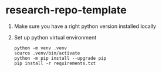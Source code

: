 # research-repo-template

1. Make sure you have a right python version installed locally

2. Set up python virtual environment

    ```
    python -m venv .venv
    source .venv/bin/activate
    python -m pip install --upgrade pip
    pip install -r requirements.txt
    ```
